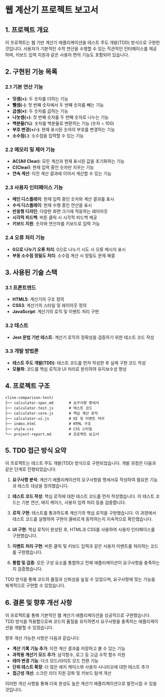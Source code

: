 # 웹 계산기 프로젝트 보고서

## 1. 프로젝트 개요

이 프로젝트는 웹 기반 계산기 애플리케이션을 테스트 주도 개발(TDD) 방식으로 구현한 것입니다. 사용자가 기본적인 수학 연산을 수행할 수 있는 직관적인 인터페이스를 제공하며, 키보드 입력 지원과 같은 사용자 편의 기능도 포함되어 있습니다.

## 2. 구현된 기능 목록

### 2.1 기본 연산 기능
- **덧셈(+)**: 두 숫자를 더하는 기능
- **뺄셈(-)**: 첫 번째 숫자에서 두 번째 숫자를 빼는 기능
- **곱셈(×)**: 두 숫자를 곱하는 기능
- **나눗셈(÷)**: 첫 번째 숫자를 두 번째 숫자로 나누는 기능
- **백분율(%)**: 숫자를 백분율로 변환하는 기능 (숫자 ÷ 100)
- **부호 변경(+/-)**: 현재 표시된 숫자의 부호를 변경하는 기능
- **소수점(.)**: 소수점을 입력할 수 있는 기능

### 2.2 메모리 및 제어 기능
- **AC(All Clear)**: 모든 계산과 현재 표시된 값을 초기화하는 기능
- **C(Clear)**: 현재 입력 중인 숫자만 지우는 기능
- **연속 계산**: 이전 계산 결과에 이어서 계산할 수 있는 기능

### 2.3 사용자 인터페이스 기능
- **메인 디스플레이**: 현재 입력 중인 숫자와 계산 결과를 표시
- **수식 디스플레이**: 현재 수행 중인 연산을 표시
- **반응형 디자인**: 다양한 화면 크기에 적응하는 레이아웃
- **시각적 피드백**: 버튼 클릭 시 시각적 피드백 제공
- **키보드 지원**: 숫자와 연산자를 키보드로 입력 가능

### 2.4 오류 처리 기능
- **0으로 나누기 오류 처리**: 0으로 나누기 시도 시 오류 메시지 표시
- **부동 소수점 정밀도 처리**: 소수점 계산 시 정밀도 문제 해결

## 3. 사용된 기술 스택

### 3.1 프론트엔드
- **HTML5**: 계산기의 구조 정의
- **CSS3**: 계산기의 스타일 및 레이아웃 정의
- **JavaScript**: 계산기의 로직 및 이벤트 처리 구현

### 3.2 테스트
- **Jest 문법 기반 테스트**: 계산기 로직의 정확성을 검증하기 위한 테스트 코드 작성

### 3.3 개발 방법론
- **테스트 주도 개발(TDD)**: 테스트 코드를 먼저 작성한 후 실제 구현 코드 작성
- **모듈화**: 코드를 핵심 로직과 UI 처리로 분리하여 유지보수성 향상

## 4. 프로젝트 구조

```
cline-comparison-test/
├── calculator-spec.md       # 요구사항 명세서
├── calculator.test.js       # 테스트 코드
├── calculator-core.js       # 핵심 계산 로직
├── calculator-ui.js         # UI 및 이벤트 처리
├── index.html               # HTML 구조
├── style.css                # CSS 스타일
└── project-report.md        # 프로젝트 보고서
```

## 5. TDD 접근 방식 요약

이 프로젝트는 테스트 주도 개발(TDD) 방식으로 구현되었습니다. 개발 과정은 다음과 같은 단계로 진행되었습니다:

1. **요구사항 분석**: 계산기 애플리케이션의 요구사항을 명세서로 작성하여 필요한 기능과 테스트 대상을 정의했습니다.

2. **테스트 코드 작성**: 핵심 로직에 대한 테스트 코드를 먼저 작성했습니다. 이 테스트 코드는 기본 연산, 에지 케이스, 사용자 입력 처리 등을 검증합니다.

3. **로직 구현**: 테스트를 통과하도록 계산기의 핵심 로직을 구현했습니다. 이 과정에서 테스트 코드를 실행하여 구현이 올바르게 동작하는지 지속적으로 확인했습니다.

4. **UI 구현**: 핵심 로직이 완성된 후, HTML과 CSS를 사용하여 사용자 인터페이스를 구현했습니다.

5. **이벤트 처리 구현**: 버튼 클릭 및 키보드 입력과 같은 사용자 이벤트를 처리하는 코드를 구현했습니다.

6. **통합 및 검증**: 모든 구성 요소를 통합하고 전체 애플리케이션이 요구사항을 충족하는지 검증했습니다.

TDD 방식을 통해 코드의 품질과 신뢰성을 높일 수 있었으며, 요구사항에 맞는 기능을 체계적으로 구현할 수 있었습니다.

## 6. 결론 및 향후 개선 사항

이 프로젝트를 통해 기본적인 웹 계산기 애플리케이션을 성공적으로 구현했습니다. TDD 방식을 적용함으로써 코드의 품질을 유지하면서 요구사항을 충족하는 애플리케이션을 개발할 수 있었습니다.

향후 개선 가능한 사항은 다음과 같습니다:

- **계산 기록 기능 추가**: 이전 계산 결과를 저장하고 볼 수 있는 기능
- **과학용 계산기 모드 추가**: 삼각함수, 로그 등 고급 수학 함수 지원
- **테마 변경 기능**: 다크 모드/라이트 모드 전환 기능
- **단위 테스트 확장**: 더 많은 에지 케이스와 사용자 시나리오에 대한 테스트 추가
- **접근성 개선**: 스크린 리더 지원 강화 및 키보드 탐색 개선

이러한 개선 사항을 통해 더욱 완성도 높은 계산기 애플리케이션으로 발전시킬 수 있을 것입니다.
